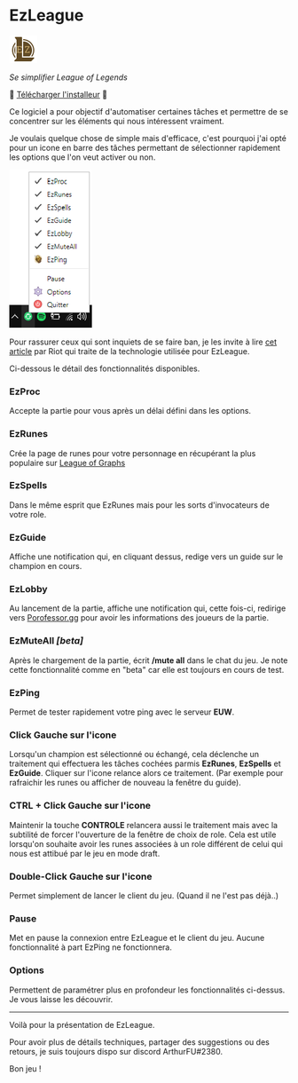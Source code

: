 # EzLeague

![alt text](https://github.com/ArthurSaurel/EzLeague/blob/master/ressources/newmain.png)

*Se simplifier League of Legends*

&#x1F536; [Télécharger l'installeur](https://github.com/ArthurSaurel/EzLeague/releases/tag/EzSetup) &#x1F536;

Ce logiciel a pour objectif d'automatiser certaines tâches et permettre de se concentrer sur les éléments qui nous intéressent vraiment. 

Je voulais quelque chose de simple mais d'efficace, c'est pourquoi j'ai opté pour un icone en barre des tâches permettant de sélectionner rapidement les options que l'on veut activer ou non.

![alt text](https://github.com/ArthurSaurel/EzLeague/blob/master/img/ezleague_menu.PNG)

Pour rassurer ceux qui sont inquiets de se faire ban, je les invite à lire [cet article](https://developer.riotgames.com/league-client-apis.html) par Riot qui traite de la technologie utilisée pour EzLeague. 

Ci-dessous le détail des fonctionnalités disponibles. 

### EzProc 
Accepte la partie pour vous après un délai défini dans les options.

### EzRunes
Crée la page de runes pour votre personnage en récupérant la plus populaire sur [League of Graphs](https://www.leagueofgraphs.com/fr/)

### EzSpells 
Dans le même esprit que EzRunes mais pour les sorts d'invocateurs de votre role. 

### EzGuide
Affiche une notification qui, en cliquant dessus, redige vers un guide sur le champion en cours.

### EzLobby
Au lancement de la partie, affiche une notification qui, cette fois-ci, redirige vers [Porofessor.gg](https://porofessor.gg/) pour avoir les informations des joueurs de la partie.

### EzMuteAll  *[beta]*
Après le chargement de la partie, écrit **/mute all** dans le chat du jeu. Je note cette fonctionnalité comme en "beta" car elle est toujours en cours de test.

### EzPing
Permet de tester rapidement votre ping avec le serveur **EUW**.

### Click Gauche sur l'icone
Lorsqu'un champion est sélectionné ou échangé, cela déclenche un traitement qui effectuera les tâches cochées parmis **EzRunes**, **EzSpells** et **EzGuide**. Cliquer sur l'icone relance alors ce traitement. (Par exemple pour rafraichir les runes ou afficher de nouveau la fenêtre du guide). 

### CTRL + Click Gauche sur l'icone
Maintenir la touche **CONTROLE** relancera aussi le traitement mais avec la subtilité de forcer l'ouverture de la fenêtre de choix de role. Cela est utile lorsqu'on souhaite avoir les runes associées à un role différent de celui qui nous est attibué par le jeu en mode draft.

### Double-Click Gauche sur l'icone
Permet simplement de lancer le client du jeu. (Quand il ne l'est pas déjà..)

### Pause
Met en pause la connexion entre EzLeague et le client du jeu. Aucune fonctionnalité à part EzPing ne fonctionnera.

### Options
Permettent de paramétrer plus en profondeur les fonctionnalités ci-dessus. Je vous laisse les découvrir.

----

Voilà pour la présentation de EzLeague.

Pour avoir plus de détails techniques, partager des suggestions ou des retours, je suis toujours dispo sur discord ArthurFU#2380.


Bon jeu !







